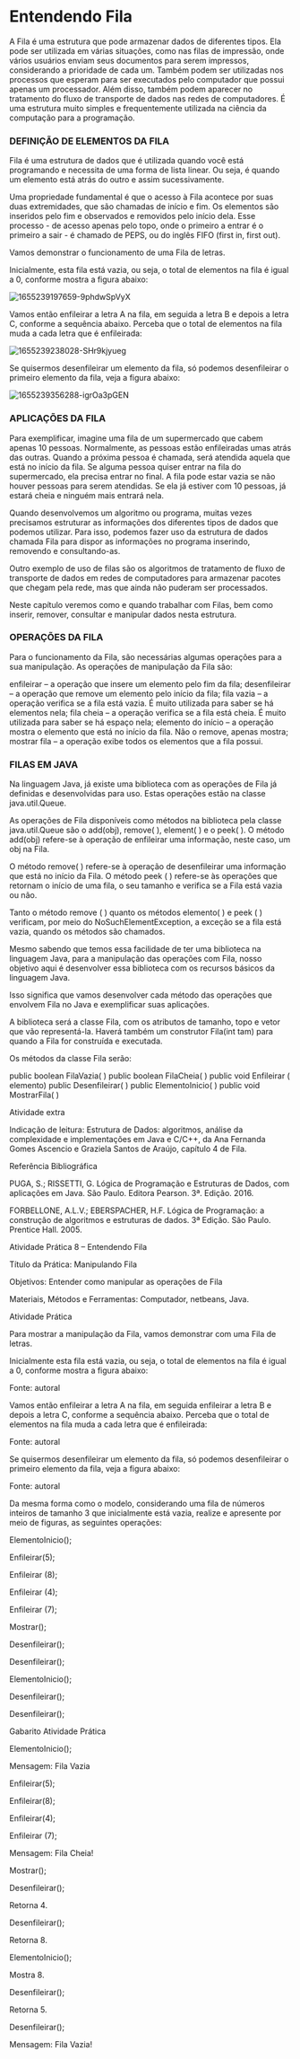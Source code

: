 # Entendendo Fila

A Fila é uma estrutura que pode armazenar dados de diferentes tipos. Ela pode ser utilizada em várias situações, como nas filas de impressão, onde vários usuários enviam seus documentos para serem impressos, considerando a prioridade de cada um. Também podem ser utilizadas nos processos que esperam para ser executados pelo computador que possui apenas um processador. Além disso, também podem aparecer no tratamento do fluxo de transporte de dados nas redes de computadores. É uma estrutura muito simples e frequentemente utilizada na ciência da computação para a programação.


### DEFINIÇÃO DE ELEMENTOS DA FILA

Fila é uma estrutura de dados que é utilizada quando você está programando e necessita de uma forma de lista linear. Ou seja, é quando um elemento está atrás do outro e assim sucessivamente.

Uma propriedade fundamental é que o acesso à Fila acontece por suas duas extremidades, que são chamadas de início e fim. Os elementos são inseridos pelo fim e observados e removidos pelo início dela. Esse processo - de acesso apenas pelo topo, onde o primeiro a entrar é o primeiro a sair - é chamado de PEPS, ou do inglês FIFO (first in, first out).

Vamos demonstrar o funcionamento de uma Fila de letras.

Inicialmente, esta fila está vazia, ou seja, o total de elementos na fila é igual a 0, conforme mostra a figura abaixo:

![1655239197659-9phdwSpVyX](https://github.com/user-attachments/assets/2aea6da1-8f84-4f1c-9a4e-c4966e21a9df)


Vamos então enfileirar a letra A na fila, em seguida a letra B e depois a letra C, conforme a sequência abaixo. Perceba que o total de elementos na fila muda a cada letra que é enfileirada:

![1655239238028-SHr9kjyueg](https://github.com/user-attachments/assets/7958eac2-ca7d-4349-badb-e06861a2889b)


​Se quisermos desenfileirar um elemento da fila, só podemos desenfileirar o primeiro elemento da fila, veja a figura abaixo:

![1655239356288-igrOa3pGEN](https://github.com/user-attachments/assets/a123345c-64d5-434c-babc-0728c4624b88)


### APLICAÇÕES DA FILA

Para exemplificar, imagine uma fila de um supermercado que cabem apenas 10 pessoas. Normalmente, as pessoas estão enfileiradas umas atrás das outras. Quando a próxima pessoa é chamada, será atendida aquela que está no início da fila. Se alguma pessoa quiser entrar na fila do supermercado, ela precisa entrar no final. A fila pode estar vazia se não houver pessoas para serem atendidas. Se ela já estiver com 10 pessoas, já estará cheia e ninguém mais entrará nela.

Quando desenvolvemos um algoritmo ou programa, muitas vezes precisamos estruturar as informações dos diferentes tipos de dados que podemos utilizar. Para isso, podemos fazer uso da estrutura de dados chamada Fila para dispor as informações no programa inserindo, removendo e consultando-as.

Outro exemplo de uso de filas são os algoritmos de tratamento de fluxo de transporte de dados em redes de computadores para armazenar pacotes que chegam pela rede, mas que ainda não puderam ser processados.

Neste capítulo veremos como e quando trabalhar com Filas, bem como inserir, remover, consultar e manipular dados nesta estrutura. 


### OPERAÇÕES DA FILA

Para o funcionamento da Fila, são necessárias algumas operações para a sua manipulação. As operações de manipulação da Fila são:

enfileirar – a operação que insere um elemento pelo fim da fila;
desenfileirar – a operação que remove um elemento pelo início da fila;
fila vazia – a operação verifica se a fila está vazia. É muito utilizada para saber se há elementos nela;
fila cheia – a operação verifica se a fila está cheia. É muito utilizada para saber se há espaço nela;
elemento do início – a operação mostra o elemento que está no início da fila. Não o remove, apenas mostra;
mostrar fila – a operação exibe todos os elementos que a fila possui.


### FILAS EM JAVA

Na linguagem Java, já existe uma biblioteca com as operações de Fila já definidas e desenvolvidas para uso. Estas operações estão na classe java.util.Queue.

As operações de Fila disponíveis como métodos na biblioteca pela classe java.util.Queue são o add(obj), remove( ), element( ) e o peek( ). O método add(obj) refere-se à operação de enfileirar uma informação, neste caso, um obj na Fila.

O método remove( ) refere-se à operação de desenfileirar uma informação que está no início da Fila. O método peek ( ) refere-se às operações que retornam o início de uma fila, o seu tamanho e verifica se a Fila está vazia ou não.

Tanto o método remove ( ) quanto os métodos elemento( ) e peek ( ) verificam, por meio do NoSuchElementException, a exceção se a fila está vazia, quando os métodos são chamados.

Mesmo sabendo que temos essa facilidade de ter uma biblioteca na linguagem Java, para a manipulação das operações com Fila, nosso objetivo aqui é desenvolver essa biblioteca com os recursos básicos da linguagem Java.

Isso significa que vamos desenvolver cada método das operações que envolvem Fila no Java e exemplificar suas aplicações.

A biblioteca será a classe Fila, com os atributos de tamanho, topo e vetor que vão representá-la. Haverá também um construtor Fila(int tam) para quando a Fila for construída e executada.

Os métodos da classe Fila serão:

public boolean FilaVazia( )
public boolean FilaCheia( )
public void Enfileirar (<tipo> elemento)
public <tipo> Desenfileirar( )
public <tipo> ElementoInicio( )
public void MostrarFila( )


Atividade extra

Indicação de leitura: Estrutura de Dados: algoritmos, análise da complexidade e implementações em Java e C/C++, da Ana Fernanda Gomes Ascencio e Graziela Santos de Araújo, capítulo 4 de Fila.





Referência Bibliográfica

PUGA, S.; RISSETTI, G. Lógica de Programação e Estruturas de Dados, com aplicações em Java. São Paulo. Editora Pearson. 3ª. Edição. 2016.

FORBELLONE, A.L.V.; EBERSPACHER, H.F. Lógica de Programação: a construção de algoritmos e estruturas de dados. 3ª Edição. São Paulo. Prentice Hall. 2005.





Atividade Prática 8 – Entendendo Fila

Título da Prática: Manipulando Fila

Objetivos: Entender como manipular as operações de Fila

Materiais, Métodos e Ferramentas: Computador, netbeans, Java.



Atividade Prática

Para mostrar a manipulação da Fila, vamos demonstrar com uma Fila de letras.

Inicialmente esta fila está vazia, ou seja, o total de elementos na fila é igual a 0, conforme mostra a figura abaixo:


Fonte: autoral

 

Vamos então enfileirar a letra A na fila, em seguida enfileirar a letra B e depois a letra C, conforme a sequência abaixo. Perceba que o total de elementos na fila muda a cada letra que é enfileirada:


Fonte: autoral

 

Se quisermos desenfileirar um elemento da fila, só podemos desenfileirar o primeiro elemento da fila, veja a figura abaixo:


Fonte: autoral

 

Da mesma forma como o modelo, considerando uma fila de números inteiros de tamanho 3 que inicialmente está vazia, realize e apresente por meio de figuras, as seguintes operações:

 

ElementoInicio();

Enfileirar(5);

Enfileirar (8);

Enfileirar (4);

Enfileirar (7);

Mostrar();

Desenfileirar();

Desenfileirar();

ElementoInicio();

Desenfileirar();

Desenfileirar();

 



Gabarito Atividade Prática

 

ElementoInicio();

 

 

Mensagem: Fila Vazia


​Enfileirar(5);​


Enfileirar(8);


​Enfileirar(4);​


Enfileirar (7);

 

Mensagem: Fila Cheia!


​Mostrar();​


Desenfileirar();

 

Retorna 4.


Desenfileirar();

 

Retorna 8.


ElementoInicio();

 

 

Mostra 8.


Desenfileirar();

 

Retorna 5.


Desenfileirar();

 

Mensagem: Fila Vazia!

















